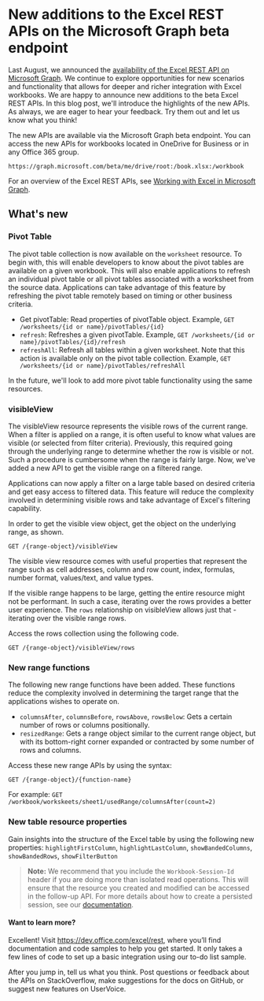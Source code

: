 # New additions to the Excel REST APIs on the Microsoft Graph beta endpoint

Last August, we announced the [availability of the Excel REST API on Microsoft Graph](http://dev.office.com/blogs/power-your-apps-with-the-new-excel-rest-api). We continue to explore opportunities for new scenarios and functionality that allows for deeper and richer integration with Excel workbooks. We are happy to announce new additions to the beta Excel REST APIs. In this blog post, we'll introduce the highlights of the new APIs. As always, we are eager to hear your feedback. Try them out and let us know what you think!

The new APIs are available via the Microsoft Graph beta endpoint. You can access the new APIs for workbooks located in OneDrive for Business or in any Office 365 group.

`https://graph.microsoft.com/beta/me/drive/root:/book.xlsx:/workbook`

For an overview of the Excel REST APIs, see [Working with Excel in Microsoft Graph](https://graph.microsoft.io/en-us/docs/api-reference/v1.0/resources/excel). <!-- LG: Link to the beta topic here instead of v1.0? -->

## What's new

### Pivot Table
The pivot table collection is now available on the `worksheet` resource. To begin with, this will enable developers to know about the pivot tables are available on a given workbook. This will also enable applications to refresh an individual pivot table or all pivot tables associated with a worksheet from the source data. Applications can take advantage of this feature by refreshing the pivot table remotely based on timing or other business criteria. 

* Get pivotTable: Read properties of pivotTable object. Example, `GET /worksheets/{id or name}/pivotTables/{id}`
* `refresh`: Refreshes a given pivotTable.	Example, `GET /worksheets/{id or name}/pivotTables/{id}/refresh`
* `refreshAll`: Refresh all tables within a given worksheet. Note that this action is available only on the pivot table collection. Example, 	`GET /worksheets/{id or name}/pivotTables/refreshAll`

In the future, we'll look to add more pivot table functionality using the same resources.

### visibleView 
The visibleView resource represents the visible rows of the current range. When a filter is applied on a range, it is often useful to know what values are visible (or selected from filter criteria). Previously, this required going through the underlying range to determine whether the row is visible or not. Such a procedure is cumbersome when the range is fairly large. Now, we've added a new API to get the visible range on a filtered range. 

Applications can now apply a filter on a large table based on desired criteria and get easy access to filtered data. This feature will reduce the complexity involved in determining visible rows and take advantage of Excel's filtering capability. 

In order to get the visible view object, get the object on the underlying range, as shown.

`GET /{range-object}/visibleView`

The visible view resource comes with useful properties that represent the range such as cell addresses, column and row count, index, formulas, number format, values/text, and value types. 

If the visible range happens to be large, getting the entire resource might not be performant. In such a case, iterating over the rows provides a better user experience. The `rows` relationship on visibleView allows just that - iterating over the visible range rows. 

Access the rows collection using the following code.

`GET /{range-object}/visibleView/rows`

### New range functions 

The following new range functions have been added. These functions reduce the complexity involved in determining the target range that the applications wishes to operate on.

* `columnsAfter`, `columnsBefore`, `rowsAbove`, `rowsBelow`: Gets a certain number of rows or columns positionally. 
* `resizedRange`: Gets a range object similar to the current range object, but with its bottom-right corner expanded or contracted by some number of rows and columns. 

Access these new range APIs by using the syntax:

`GET /{range-object}/{function-name}`

For example:
`GET /workbook/workskeets/sheet1/usedRange/columnsAfter(count=2)`  

### New table resource properties

Gain insights into the structure of the Excel table by using the following new properties: `highlightFirstColumn`, `highlightLastColumn`, `showBandedColumns`, `showBandedRows`, `showFilterButton`

>**Note:** We recommend that you include the `Workbook-Session-Id` header if you are doing more than isolated read operations. This will ensure that the resource you created and modified can be accessed in the follow-up API. For more details about how to create a persisted session, see our [documentation](https://graph.microsoft.io/en-us/docs/api-reference/v1.0/resources/excel). 

#### Want to learn more?
Excellent! Visit https://dev.office.com/excel/rest, <!-- LG: Not sure about linking to this landing page, as it provides much less detail than this blog post. ;) Maybe change the heading to "Ready to get started?" --> where you’ll find documentation and code samples to help you get started. It only takes a few lines of code to set up a basic integration using our to-do list sample. <!-- LG: Link directly to the sample? -->

After you jump in, tell us what you think. Post questions or feedback about the APIs on StackOverflow, make suggestions for the docs on GitHub, or suggest new features on UserVoice.



